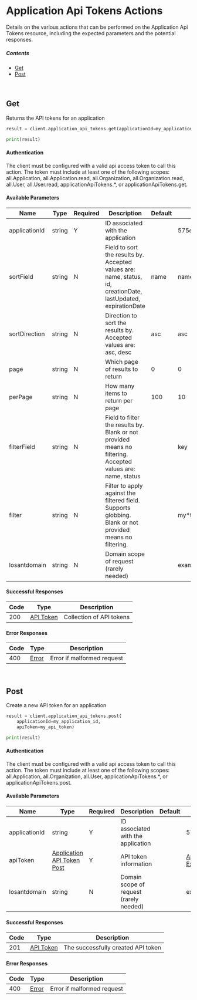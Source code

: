 # Application Api Tokens Actions

Details on the various actions that can be performed on the
Application Api Tokens resource, including the expected
parameters and the potential responses.

##### Contents

*   [Get](#get)
*   [Post](#post)

<br/>

## Get

Returns the API tokens for an application

```python
result = client.application_api_tokens.get(applicationId=my_application_id)

print(result)
```

#### Authentication
The client must be configured with a valid api access token to call this
action. The token must include at least one of the following scopes:
all.Application, all.Application.read, all.Organization, all.Organization.read, all.User, all.User.read, applicationApiTokens.*, or applicationApiTokens.get.

#### Available Parameters

| Name | Type | Required | Description | Default | Example |
| ---- | ---- | -------- | ----------- | ------- | ------- |
| applicationId | string | Y | ID associated with the application |  | 575ec8687ae143cd83dc4a97 |
| sortField | string | N | Field to sort the results by. Accepted values are: name, status, id, creationDate, lastUpdated, expirationDate | name | name |
| sortDirection | string | N | Direction to sort the results by. Accepted values are: asc, desc | asc | asc |
| page | string | N | Which page of results to return | 0 | 0 |
| perPage | string | N | How many items to return per page | 100 | 10 |
| filterField | string | N | Field to filter the results by. Blank or not provided means no filtering. Accepted values are: name, status |  | key |
| filter | string | N | Filter to apply against the filtered field. Supports globbing. Blank or not provided means no filtering. |  | my*token |
| losantdomain | string | N | Domain scope of request (rarely needed) |  | example.com |

#### Successful Responses

| Code | Type | Description |
| ---- | ---- | ----------- |
| 200 | [API Token](_schemas.md#api-token) | Collection of API tokens |

#### Error Responses

| Code | Type | Description |
| ---- | ---- | ----------- |
| 400 | [Error](_schemas.md#error) | Error if malformed request |

<br/>

## Post

Create a new API token for an application

```python
result = client.application_api_tokens.post(
    applicationId=my_application_id,
    apiToken=my_api_token)

print(result)
```

#### Authentication
The client must be configured with a valid api access token to call this
action. The token must include at least one of the following scopes:
all.Application, all.Organization, all.User, applicationApiTokens.*, or applicationApiTokens.post.

#### Available Parameters

| Name | Type | Required | Description | Default | Example |
| ---- | ---- | -------- | ----------- | ------- | ------- |
| applicationId | string | Y | ID associated with the application |  | 575ec8687ae143cd83dc4a97 |
| apiToken | [Application API Token Post](_schemas.md#application-api-token-post) | Y | API token information |  | [Application API Token Post Example](_schemas.md#application-api-token-post-example) |
| losantdomain | string | N | Domain scope of request (rarely needed) |  | example.com |

#### Successful Responses

| Code | Type | Description |
| ---- | ---- | ----------- |
| 201 | [API Token](_schemas.md#api-token) | The successfully created API token |

#### Error Responses

| Code | Type | Description |
| ---- | ---- | ----------- |
| 400 | [Error](_schemas.md#error) | Error if malformed request |
